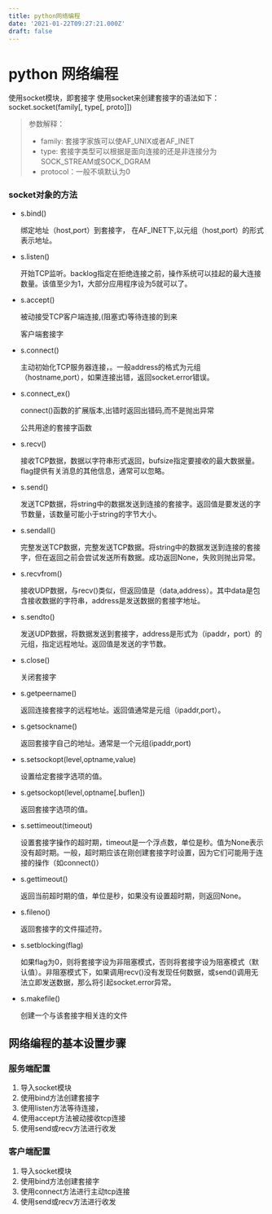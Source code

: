 ```yaml
---
title: python网络编程
date: '2021-01-22T09:27:21.000Z'
draft: false
---
```


# python 网络编程

使用socket模块，即套接字 使用socket来创建套接字的语法如下： socket.socket\(family\[, type\[, proto\]\]\)

> 参数解释：
>
> * family: 套接字家族可以使AF\_UNIX或者AF\_INET
> * type: 套接字类型可以根据是面向连接的还是非连接分为SOCK\_STREAM或SOCK\_DGRAM
> * protocol：一般不填默认为0

### socket对象的方法

* s.bind\(\)    

  绑定地址（host,port）到套接字， 在AF\_INET下,以元组（host,port）的形式表示地址。

* s.listen\(\)    

  开始TCP监听。backlog指定在拒绝连接之前，操作系统可以挂起的最大连接数量。该值至少为1，大部分应用程序设为5就可以了。

* s.accept\(\)    

  被动接受TCP客户端连接,\(阻塞式\)等待连接的到来

  客户端套接字

* s.connect\(\)    

  主动初始化TCP服务器连接，。一般address的格式为元组（hostname,port），如果连接出错，返回socket.error错误。

* s.connect\_ex\(\)    

  connect\(\)函数的扩展版本,出错时返回出错码,而不是抛出异常

  公共用途的套接字函数

* s.recv\(\)    

  接收TCP数据，数据以字符串形式返回，bufsize指定要接收的最大数据量。flag提供有关消息的其他信息，通常可以忽略。

* s.send\(\)    

  发送TCP数据，将string中的数据发送到连接的套接字。返回值是要发送的字节数量，该数量可能小于string的字节大小。

* s.sendall\(\)    

  完整发送TCP数据，完整发送TCP数据。将string中的数据发送到连接的套接字，但在返回之前会尝试发送所有数据。成功返回None，失败则抛出异常。

* s.recvfrom\(\)    

  接收UDP数据，与recv\(\)类似，但返回值是（data,address）。其中data是包含接收数据的字符串，address是发送数据的套接字地址。

* s.sendto\(\)    

  发送UDP数据，将数据发送到套接字，address是形式为（ipaddr，port）的元组，指定远程地址。返回值是发送的字节数。

* s.close\(\)    

  关闭套接字

* s.getpeername\(\)    

  返回连接套接字的远程地址。返回值通常是元组（ipaddr,port）。

* s.getsockname\(\)    

  返回套接字自己的地址。通常是一个元组\(ipaddr,port\)

* s.setsockopt\(level,optname,value\)    

  设置给定套接字选项的值。

* s.getsockopt\(level,optname\[.buflen\]\)    

  返回套接字选项的值。

* s.settimeout\(timeout\)    

  设置套接字操作的超时期，timeout是一个浮点数，单位是秒。值为None表示没有超时期。一般，超时期应该在刚创建套接字时设置，因为它们可能用于连接的操作（如connect\(\)）

* s.gettimeout\(\)    

  返回当前超时期的值，单位是秒，如果没有设置超时期，则返回None。

* s.fileno\(\)    

  返回套接字的文件描述符。

* s.setblocking\(flag\)    

  如果flag为0，则将套接字设为非阻塞模式，否则将套接字设为阻塞模式（默认值）。非阻塞模式下，如果调用recv\(\)没有发现任何数据，或send\(\)调用无法立即发送数据，那么将引起socket.error异常。

* s.makefile\(\)    

  创建一个与该套接字相关连的文件

## 网络编程的基本设置步骤

### 服务端配置

1. 导入socket模块
2. 使用bind方法创建套接字
3. 使用listen方法等待连接，
4. 使用accept方法被动接收tcp连接
5. 使用send或recv方法进行收发

### 客户端配置

1. 导入socket模块
2. 使用bind方法创建套接字
3. 使用connect方法进行主动tcp连接
4. 使用send或recv方法进行收发

